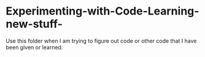 # Experimenting-with-Code-Learning-new-stuff-
Use this folder when I am trying to figure out code or other code that I have been given or learned.

